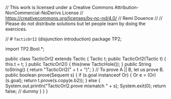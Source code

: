 
// This work is licensed under a Creative Commons Attribution-NonCommercial-NoDerivs License
// https://creativecommons.org/licenses/by-nc-nd/4.0/
// Remi Douence
//
// Please do not distribute solutions but let people learn by doing the exercices.

// # `TacticOrI2` (disjunction introduction) 
package TP2;

import TP2.Bool.*;

public class TacticOrI2 extends Tactic {
	Tactic t;
	public TacticOrI2(Tactic t) {
		this.t = t;
	}
	public TacticOrI2() {
		this(new TacticHole());
	}
	public String toString() {
		return "TacticOrI2(" + t + ")";
	}
	// To prove A || B, let us prove B. 
	public boolean prove(Sequent s) {
		if (s.goal instanceof Or) {
			Or e = (Or)(s.goal);
			return t.prove(s.copy(e.b2));
		} else {
			System.out.println("TacticOrI2.prove mismatch " + s);
			System.exit(0);
			return false; // dummy
		}
	}
}

